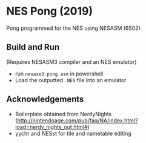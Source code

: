 # NES Pong (2019)

Pong programmed for the NES using NESASM (6502)

## Build and Run
(Requires NESASM3 compiler and an NES emulator)

  - run `nesasm3 pong.asm` in powershell
  - Load the outputted `.NES` file into an emulator

## Acknowledgements
  - Boilerplate obtained from NerdyNights (http://nintendoage.com/pub/faq/NA/index.html?load=nerdy_nights_out.html#)
  - yychr and NESst for tile and nametable editing
